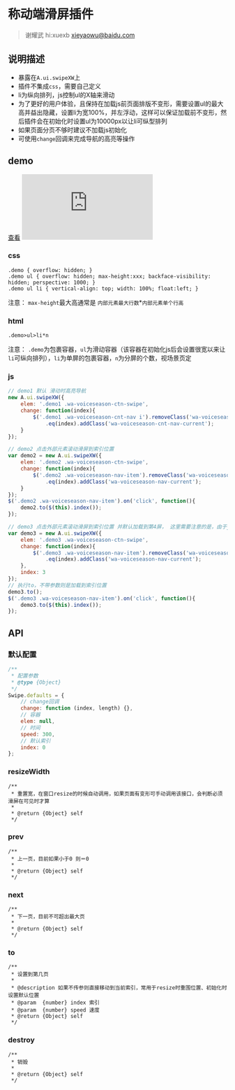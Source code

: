 # 称动端滑屏插件

> 谢耀武 hi:xuexb xieyaowu@baidu.com

## 说明描述

* 暴露在`A.ui.swipeXW`上
* 插件不集成`css`，需要自己定义
* li为纵向排列，js控制ul的X轴来滑动
* 为了更好的用户体验，且保持在加载js前页面排版不变形，需要设置ul的最大高并益出隐藏，设置li为宽100%，并左浮动，这样可以保证加载前不变形，然后插件会在初始化时设置ul为10000px以让li可纵型排列
* 如果页面分页不够时建议不加载js初始化
* 可使用`change`回调来完成导航的高亮等操作

## demo

[查看](http://github.xuexb.com/demo/swipe/demo.html)
![](http://s.jiathis.com/qrcode.php?url=http://github.xuexb.com/demo/swipe/demo.html)

### css
```
.demo { overflow: hidden; }
.demo ul { overflow: hidden; max-height:xxx; backface-visibility: hidden; perspective: 1000; }
.demo ul li { vertical-align: top; width: 100%; float:left; }
```
注意： `max-height`最大高通常是 `内部元素最大行数`*`内部元素单个行高`

### html
```
.demo>ul>li*n
```
注意： `.demo`为包裹容器，`ul`为滑动容器（该容器在初始化js后会设置很宽以来让`li`可纵向排列），`li`为单屏的包裹容器，`n`为分屏的个数，视场景页定

### js

```js
// demo1 默认 滑动时高亮导航
new A.ui.swipeXW({
    elem: '.demo1 .wa-voiceseason-ctn-swipe',
    change: function(index){
        $('.demo1 .wa-voiceseason-cnt-nav i').removeClass('wa-voiceseason-cnt-nav-current')
            .eq(index).addClass('wa-voiceseason-cnt-nav-current');
    }
});

// demo2 点击外部元素滚动滑屏到索引位置
var demo2 = new A.ui.swipeXW({
    elem: '.demo2 .wa-voiceseason-ctn-swipe',
    change: function(index){
        $('.demo2 .wa-voiceseason-nav-item').removeClass('wa-voiceseason-nav-current')
            .eq(index).addClass('wa-voiceseason-nav-current');
    }
});
$('.demo2 .wa-voiceseason-nav-item').on('click', function(){
    demo2.to($(this).index());
});

// demo3 点击外部元素滚动滑屏到索引位置 并默认加载到第4屏， 这里需要注意的是，由于js在移动端加载慢，建议直接使用模板高亮导航为第4个，而滑屏那里由js控制
var demo3 = new A.ui.swipeXW({
    elem: '.demo3 .wa-voiceseason-ctn-swipe',
    change: function(index){
        $('.demo3 .wa-voiceseason-nav-item').removeClass('wa-voiceseason-nav-current')
            .eq(index).addClass('wa-voiceseason-nav-current');
    },
    index: 3
});
// 执行to，不带参数则是加载到索引位置
demo3.to();
$('.demo3 .wa-voiceseason-nav-item').on('click', function(){
    demo3.to($(this).index());
});
```

## API

### 默认配置

``` js
/**
 * 配置参数
 * @type {Object}
 */
Swipe.defaults = {
    // change回调
    change: function (index, length) {},
    // 容器
    elem: null,
    // 时间
    speed: 300,
    // 默认索引
    index: 0
};
```

### resizeWidth

```
/**
 * 重置宽，在窗口resize的时候自动调用，如果页面有变形可手动调用该接口，会判断必须滑屏在可见时才算
 *
 * @return {Object} self
 */
```

### prev
```
/**
 * 上一页，目前如果小于0 则＝0
 *
 * @return {Object} self
 */
```

### next
```
/**
 * 下一页，目前不可超出最大页
 *
 * @return {Object} self
 */
```

### to

```
/**
 * 设置到第几页
 *
 * @description 如果不传参则直接移动到当前索引，常用于resize时重围位置、初始化时设置默认位置
 * @param  {number} index 索引
 * @param  {number} speed 速度
 * @return {Object} self
 */
```

### destroy

```
/**
 * 销毁
 *
 * @return {Object} self
 */
```